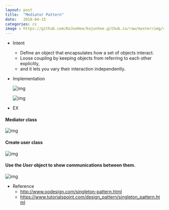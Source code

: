 ```yaml
---
layout: post
title:  "Mediator Pattern"
date:   2018-04-15
categories: cs
image : https://github.com/KoJunHee/kojunhee.github.io/raw/master/img/cs_img.jpg
---
```




- Intent

  - Define an object that encapsulates how a set of objects interact. 
  - Loose coupling by keeping objects from referring to each other explicitly, 
  - and it lets you vary their interaction independently.

- Implementation

  ![img](https://github.com/KoJunHee/kojunhee.github.io/raw/master/img/m01.png)

  ![img](https://github.com/KoJunHee/kojunhee.github.io/raw/master/img/m02.png)


- EX



#### Mediator class

![img](https://github.com/KoJunHee/kojunhee.github.io/raw/master/img/m03.png)

#### Create user class

![img](https://github.com/KoJunHee/kojunhee.github.io/raw/master/img/m04.png)

#### Use the *User* object to show communications between them.

![img](https://github.com/KoJunHee/kojunhee.github.io/raw/master/img/m05.png)

- Reference
  - <http://www.oodesign.com/singleton-pattern.html>
  - <https://www.tutorialspoint.com/design_pattern/singleton_pattern.html>



